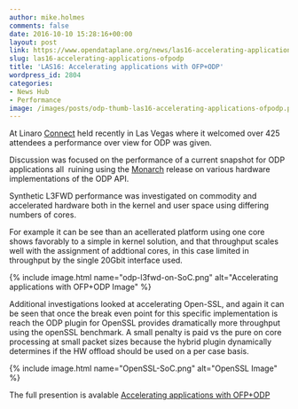 ```yaml
---
author: mike.holmes
comments: false
date: 2016-10-10 15:28:16+00:00
layout: post
link: https://www.opendataplane.org/news/las16-accelerating-applications-ofpodp/
slug: las16-accelerating-applications-ofpodp
title: 'LAS16: Accelerating applications with OFP+ODP'
wordpress_id: 2804
categories:
- News Hub
- Performance
image: /images/posts/odp-thumb-las16-accelerating-applications-ofpodp.png
---
```


At Linaro [Connect](http://connect.linaro.org/las16/) held recently in Las Vegas where it welcomed over 425 attendees a performance over view for ODP was given.

Discussion was focused on the performance of a current snapshot for ODP applications all  ruining using the [Monarch](http://opendataplane.org/odp-long-term-support-lts-release/) release on various hardware implementations of the ODP API.

Synthetic L3FWD performance was investigated on commodity and accelerated hardware both in the kernel and user space using differing numbers of cores.

For example it can be see than an acellerated platform using one core shows favorably to a simple in kernel solution, and that throughput scales well with the assignment of addtional cores, in this case limited in throughput by the single 20Gbit interface used.

{% include image.html name="odp-l3fwd-on-SoC.png" alt="Accelerating applications with OFP+ODP Image" %}

Additional investigations looked at accelerating Open-SSL, and again it can be seen that once the break even point for this specific implementation is reach the ODP plugin for OpenSSL provides dramatically more throughput using the openSSL benchmark. A small penalty is paid vs the pure on core processing at small packet sizes because the hybrid plugin dynamically determines if the HW offload should be used on a per case basis.

{% include image.html name="OpenSSL-SoC.png" alt="OpenSSL Image" %}


The full presention is avalable [Accelerating applications with OFP+ODP](http://connect.linaro.org/resource/las16/las16-401/)
